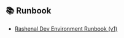 ## 📚 Runbook

- [Rashenal Dev Environment Runbook (v1)](docs/Rashenal_Dev_Environment_Runbook_v1.pdf)
